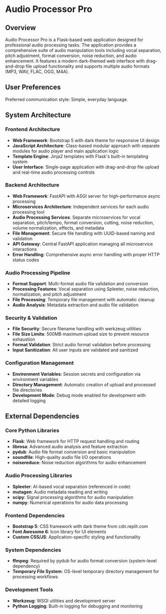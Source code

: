 # Audio Processor Pro

## Overview

Audio Processor Pro is a Flask-based web application designed for professional audio processing tasks. The application provides a comprehensive suite of audio manipulation tools including vocal separation, pitch adjustment, format conversion, noise reduction, and audio enhancement. It features a modern dark-themed web interface with drag-and-drop file upload functionality and supports multiple audio formats (MP3, WAV, FLAC, OGG, M4A).

## User Preferences

Preferred communication style: Simple, everyday language.

## System Architecture

### Frontend Architecture
- **Web Framework**: Bootstrap 5 with dark theme for responsive UI design
- **JavaScript Architecture**: Class-based modular approach with separate modules for audio player and main application logic
- **Template Engine**: Jinja2 templates with Flask's built-in templating system
- **User Interface**: Single-page application with drag-and-drop file upload and real-time audio processing controls

### Backend Architecture
- **Web Framework**: FastAPI with ASGI server for high-performance async processing
- **Microservices Architecture**: Independent services for each audio processing tool
- **Audio Processing Services**: Separate microservices for vocal separation, pitch/tempo, format conversion, cutting, noise reduction, volume normalization, effects, and metadata
- **File Management**: Secure file handling with UUID-based naming and validation
- **API Gateway**: Central FastAPI application managing all microservice interactions
- **Error Handling**: Comprehensive async error handling with proper HTTP status codes

### Audio Processing Pipeline
- **Format Support**: Multi-format audio file validation and conversion
- **Processing Features**: Vocal separation using Spleeter, noise reduction, normalization, and pitch adjustment
- **File Processing**: Temporary file management with automatic cleanup
- **Audio Analysis**: Metadata extraction and audio file validation

### Security & Validation
- **File Security**: Secure filename handling with werkzeug utilities
- **File Size Limits**: 500MB maximum upload size to prevent resource exhaustion
- **Format Validation**: Strict audio format validation before processing
- **Input Sanitization**: All user inputs are validated and sanitized

### Configuration Management
- **Environment Variables**: Session secrets and configuration via environment variables
- **Directory Management**: Automatic creation of upload and processed file directories
- **Development Mode**: Debug mode enabled for development with detailed logging

## External Dependencies

### Core Python Libraries
- **Flask**: Web framework for HTTP request handling and routing
- **librosa**: Advanced audio analysis and feature extraction
- **pydub**: Audio file format conversion and basic manipulation
- **soundfile**: High-quality audio file I/O operations
- **noisereduce**: Noise reduction algorithms for audio enhancement

### Audio Processing Libraries
- **Spleeter**: AI-based vocal separation (referenced in code)
- **mutagen**: Audio metadata reading and writing
- **scipy**: Signal processing algorithms for audio manipulation
- **numpy**: Numerical operations for audio data processing

### Frontend Dependencies
- **Bootstrap 5**: CSS framework with dark theme from cdn.replit.com
- **Font Awesome 6**: Icon library for UI elements
- **Custom CSS/JS**: Application-specific styling and functionality

### System Dependencies
- **ffmpeg**: Required by pydub for audio format conversion (system-level dependency)
- **Temporary File System**: OS-level temporary directory management for processing workflows

### Development Tools
- **Werkzeug**: WSGI utilities and development server
- **Python Logging**: Built-in logging for debugging and monitoring